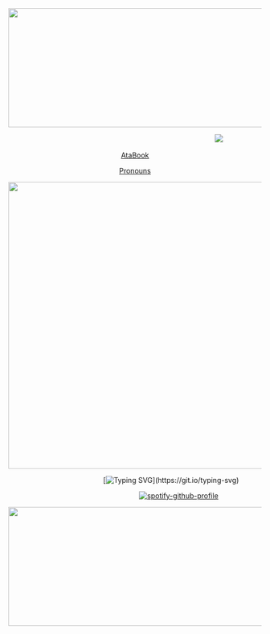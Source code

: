 <div align="center">
  <img width="1590" height="237" alt="Untitled198_20250905131002" src="https://github.com/user-attachments/assets/a371c241-95b6-46c8-b7b5-e8e1fa7383c9" />
</div>

<!-- profile view -->

⠀ ⠀⠀⠀⠀⠀⠀⠀⠀⠀⠀ ⠀⠀⠀⠀ ⠀⠀⠀⠀⠀⠀⠀ ⠀⠀ ⠀⠀⠀⠀⠀ ⠀⠀⠀⠀ ⠀⠀ ⠀⠀![](https://komarev.com/ghpvc/?username=Iimbus&color=a8a199&style=flat&label=Screw+loose)

<!-- links -->

<p align="center">
  <a href="https://ironlotus.atabook.org/">AtaBook</a> 
</p>  <p align="center">
  <a href="https://en.pronouns.page/@limbuscompanybus">Pronouns</a>
</p>

<!-- image filler -->

<div align="center">
  <img width="1590" height="571" alt="Untitled199_20250905131037" src="https://github.com/user-attachments/assets/4fe5ffc7-4dd1-4795-8156-b90632a4be2d" />
</div>

⠀⠀⠀⠀⠀⠀⠀⠀⠀⠀⠀⠀⠀⠀⠀ ⠀⠀⠀[![Typing SVG](https://readme-typing-svg.herokuapp.com?font=Fira+Code&pause=1000&color=a8a199&center=true&vCenter=true&width=500&lines=+Excavating+screws+for+a+pack+of+cigs?)](https://git.io/typing-svg)

⠀⠀⠀⠀⠀⠀⠀⠀⠀⠀⠀⠀⠀⠀⠀⠀⠀⠀⠀⠀⠀⠀⠀ ⠀⠀[![spotify-github-profile](https://spotify-github-profile.kittinanx.com/api/view?uid=31eoartwwvi7637xugf2xowzc2d4&cover_image=true&theme=novatorem&show_offline=false&background_color=121212&interchange=false&bar_color=a8a199&bar_color_cover=false)](https://spotify-github-profile.kittinanx.com/api/view?uid=31eoartwwvi7637xugf2xowzc2d4&redirect=true)

<!-- divider bottom side -->

<div align="center">
  <img width="1590" height="237" alt="Untitled198_20250905131256" src="https://github.com/user-attachments/assets/5c2abe49-5fd3-4238-8dcf-4411a8a3bdc5" />
</div>
